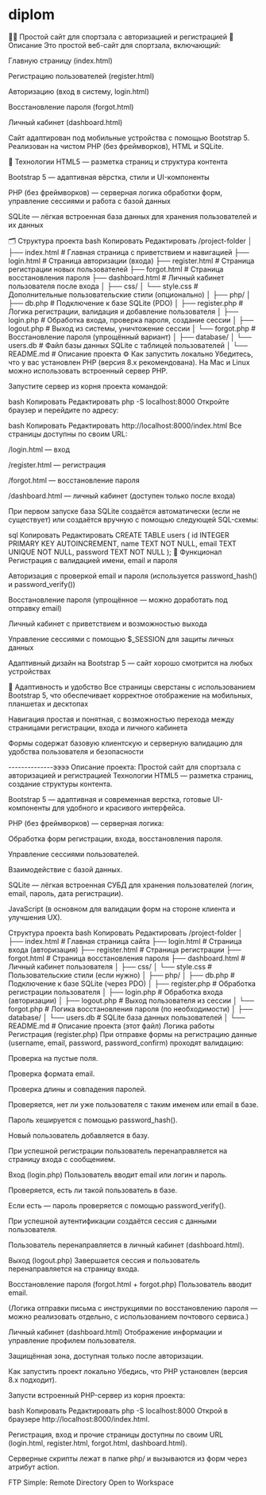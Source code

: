 # diplom

🏋️‍♂️ Простой сайт для спортзала с авторизацией и регистрацией
📌 Описание
Это простой веб-сайт для спортзала, включающий:

Главную страницу (index.html)

Регистрацию пользователей (register.html)

Авторизацию (вход в систему, login.html)

Восстановление пароля (forgot.html)

Личный кабинет (dashboard.html)

Сайт адаптирован под мобильные устройства с помощью Bootstrap 5. Реализован на чистом PHP (без фреймворков), HTML и SQLite.

🧰 Технологии
HTML5 — разметка страниц и структура контента

Bootstrap 5 — адаптивная вёрстка, стили и UI-компоненты

PHP (без фреймворков) — серверная логика обработки форм, управление сессиями и работа с базой данных

SQLite — лёгкая встроенная база данных для хранения пользователей и их данных

🗂️ Структура проекта
bash
Копировать
Редактировать
/project-folder
│
├── index.html          # Главная страница с приветствием и навигацией
├── login.html          # Страница авторизации (входа)
├── register.html       # Страница регистрации новых пользователей
├── forgot.html         # Страница восстановления пароля
├── dashboard.html      # Личный кабинет пользователя после входа
│
├── css/
│   └── style.css       # Дополнительные пользовательские стили (опционально)
│
├── php/
│   ├── db.php          # Подключение к базе SQLite (PDO)
│   ├── register.php    # Логика регистрации, валидация и добавление пользователя
│   ├── login.php       # Обработка входа, проверка пароля, создание сессии
│   ├── logout.php      # Выход из системы, уничтожение сессии
│   └── forgot.php      # Восстановление пароля (упрощённый вариант)
│
├── database/
│   └── users.db        # Файл базы данных SQLite с таблицей пользователей
│
└── README.md           # Описание проекта
⚙️ Как запустить локально
Убедитесь, что у вас установлен PHP (версия 8.x рекомендована).
На Mac и Linux можно использовать встроенный сервер PHP.

Запустите сервер из корня проекта командой:

bash
Копировать
Редактировать
php -S localhost:8000
Откройте браузер и перейдите по адресу:

bash
Копировать
Редактировать
http://localhost:8000/index.html
Все страницы доступны по своим URL:

/login.html — вход

/register.html — регистрация

/forgot.html — восстановление пароля

/dashboard.html — личный кабинет (доступен только после входа)

При первом запуске база SQLite создаётся автоматически (если не существует) или создаётся вручную с помощью следующей SQL-схемы:

sql
Копировать
Редактировать
CREATE TABLE users (
    id INTEGER PRIMARY KEY AUTOINCREMENT,
    name TEXT NOT NULL,
    email TEXT UNIQUE NOT NULL,
    password TEXT NOT NULL
);
🔐 Функционал
Регистрация с валидацией имени, email и пароля

Авторизация с проверкой email и пароля (используется password_hash() и password_verify())

Восстановление пароля (упрощённое — можно доработать под отправку email)

Личный кабинет с приветствием и возможностью выхода

Управление сессиями с помощью $_SESSION для защиты личных данных

Адаптивный дизайн на Bootstrap 5 — сайт хорошо смотрится на любых устройствах

📱 Адаптивность и удобство
Все страницы сверстаны с использованием Bootstrap 5, что обеспечивает корректное отображение на мобильных, планшетах и десктопах

Навигация простая и понятная, с возможностью перехода между страницами регистрации, входа и личного кабинета

Формы содержат базовую клиентскую и серверную валидацию для удобства пользователя и безопасности












--------------ээээ
Описание проекта: Простой сайт для спортзала с авторизацией и регистрацией
Технологии
HTML5 — разметка страниц, создание структуры контента.

Bootstrap 5 — адаптивная и современная верстка, готовые UI-компоненты для удобного и красивого интерфейса.

PHP (без фреймворков) — серверная логика:

Обработка форм регистрации, входа, восстановления пароля.

Управление сессиями пользователей.

Взаимодействие с базой данных.

SQLite — лёгкая встроенная СУБД для хранения пользователей (логин, email, пароль, дата регистрации).

JavaScript (в основном для валидации форм на стороне клиента и улучшения UX).

Структура проекта
bash
Копировать
Редактировать
/project-folder
│
├── index.html          # Главная страница сайта
├── login.html          # Страница входа (авторизация)
├── register.html       # Страница регистрации
├── forgot.html         # Страница восстановления пароля
├── dashboard.html      # Личный кабинет пользователя
│
├── css/
│   └── style.css       # Пользовательские стили (если нужно)
│
├── php/
│   ├── db.php          # Подключение к базе SQLite (через PDO)
│   ├── register.php    # Обработка регистрации пользователя
│   ├── login.php       # Обработка входа (авторизации)
│   ├── logout.php      # Выход пользователя из сессии
│   └── forgot.php      # Логика восстановления пароля (по необходимости)
│
├── database/
│   └── users.db        # SQLite база данных пользователей
│
└── README.md           # Описание проекта (этот файл)
Логика работы
Регистрация (register.php)
При отправке формы на регистрацию данные (username, email, password, password_confirm) проходят валидацию:

Проверка на пустые поля.

Проверка формата email.

Проверка длины и совпадения паролей.

Проверяется, нет ли уже пользователя с таким именем или email в базе.

Пароль хешируется с помощью password_hash().

Новый пользователь добавляется в базу.

При успешной регистрации пользователь перенаправляется на страницу входа с сообщением.

Вход (login.php)
Пользователь вводит email или логин и пароль.

Проверяется, есть ли такой пользователь в базе.

Если есть — пароль проверяется с помощью password_verify().

При успешной аутентификации создаётся сессия с данными пользователя.

Пользователь перенаправляется в личный кабинет (dashboard.html).

Выход (logout.php)
Завершается сессия и пользователь перенаправляется на страницу входа.

Восстановление пароля (forgot.html + forgot.php)
Пользователь вводит email.

(Логика отправки письма с инструкциями по восстановлению пароля — можно реализовать отдельно, с использованием почтового сервиса.)

Личный кабинет (dashboard.html)
Отображение информации и управление профилем пользователя.

Защищённая зона, доступная только после авторизации.

Как запустить проект локально
Убедись, что PHP установлен (версия 8.x подходит).

Запусти встроенный PHP-сервер из корня проекта:

bash
Копировать
Редактировать
php -S localhost:8000
Открой в браузере http://localhost:8000/index.html.

Регистрация, вход и прочие страницы доступны по своим URL (login.html, register.html, forgot.html, dashboard.html).

Серверные скрипты лежат в папке php/ и вызываются из форм через атрибут action.

FTP Simple: Remote Directory Open to Workspace
